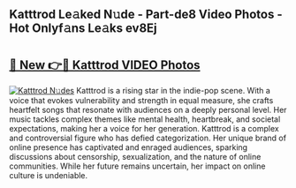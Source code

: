 ## Katttrod Le𝚊ked N𝚞de - Part-de8 Video Photos - Hot Onlyf𝚊ns Le𝚊ks ev8Ej

# <h2><a href="http://ab28966.deff.icu/?id=Katttrod">🔗 New 👉🔴 Katttrod VIDEO Photos</a></h2>

[![Katttrod N𝚞des](https://i.imgur.com/rIISA9y.gif)](http://ab28966.deff.icu/?id=Katttrod)
Katttrod is a rising star in the indie-pop scene. With a voice that evokes vulnerability and strength in equal measure, she crafts heartfelt songs that resonate with audiences on a deeply personal level. Her music tackles complex themes like mental health, heartbreak, and societal expectations, making her a voice for her generation. Katttrod is a complex and controversial figure who has defied categorization. Her unique brand of online presence has captivated and enraged audiences, sparking discussions about censorship, sexualization, and the nature of online communities. While her future remains uncertain, her impact on online culture is undeniable.

